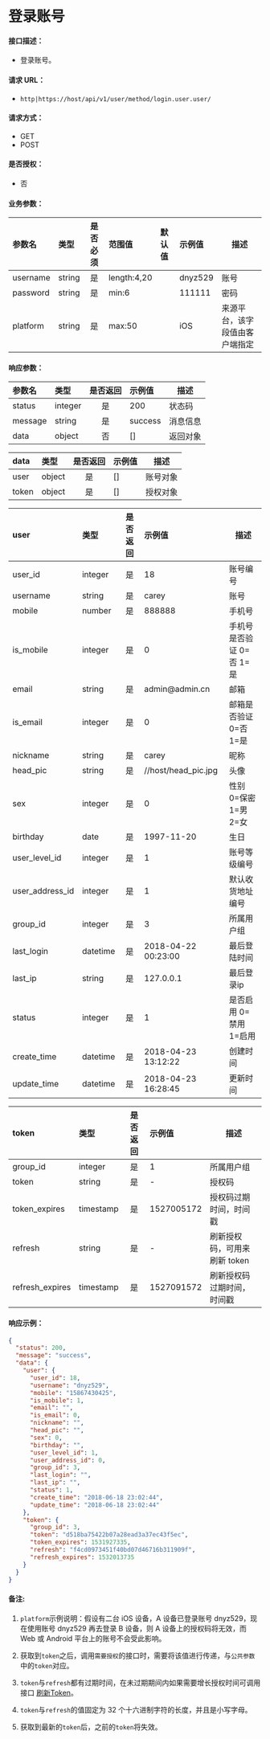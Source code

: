 # 登录账号

#### 接口描述：
- 登录账号。

#### 请求 URL：
- `http|https://host/api/v1/user/method/login.user.user/`

#### 请求方式：
- GET
- POST

#### 是否授权：
- 否

#### 业务参数：
|参数名|类型|是否必须|范围值|默认值|示例值|描述|
|:----|:---|:---:|:-----|:-----|:-----|-----|
|username |string |是 |length:4,20 | |dnyz529 |账号 |
|password |string |是 |min:6 | |111111 |密码 |
|platform |string |是 |max:50 | |iOS |来源平台，该字段值由客户端指定 |

#### 响应参数：
|参数名|类型|是否返回|示例值|描述|
|:-----|:-----|:---:|:-----|-----|
|status |integer |是 |200 |状态码 |
|message |string |是 |success |消息信息 |
|data |object |否 |[] |返回对象 |

|data|类型|是否返回|示例值|描述|
|:-----|:-----|:---:|:-----|-----|
|user |object |是 |[] |账号对象 |
|token |object |是 |[] |授权对象 |

|user|类型|是否返回|示例值|描述|
|:-----|:-----|:---:|:-----|-----|
|user_id |integer |是 |18 |账号编号 |
|username |string |是 |carey |账号 |
|mobile |number |是 |888888 |手机号 |
|is_mobile |integer |是 |0 |手机号是否验证 0=否 1=是 |
|email |string |是 |admin&#64;admin.cn |邮箱 |
|is_email |integer |是 |0 |邮箱是否验证 0=否 1=是 |
|nickname |string |是 |carey |昵称 |
|head_pic |string |是 |//host/head_pic.jpg |头像 |
|sex |integer |是 |0 |性别 0=保密 1=男 2=女  |
|birthday |date |是 |1997-11-20 |生日 |
|user_level_id |integer |是 |1 |账号等级编号 |
|user_address_id |integer |是 |1 |默认收货地址编号 |
|group_id |integer |是 |3 |所属用户组 |
|last_login |datetime |是 |2018-04-22 00:23:00 |最后登陆时间 |
|last_ip |string |是 |127.0.0.1 |最后登录ip |
|status |integer |是 |1 |是否启用 0=禁用 1=启用 |
|create_time |datetime |是 |2018-04-23 13:12:22 |创建时间 |
|update_time |datetime |是 |2018-04-23 16:28:45 |更新时间 |

|token|类型|是否返回|示例值|描述|
|:-----|:-----|:---:|:-----|-----|
|group_id |integer |是 |1 |所属用户组 |
|token |string |是 |- |授权码 |
|token_expires |timestamp |是 |1527005172 |授权码过期时间，时间戳 |
|refresh |string |是 |- |刷新授权码，可用来刷新 token |
|refresh_expires |timestamp |是 |1527091572 |刷新授权码过期时间，时间戳 |

#### 响应示例：
```json
{
  "status": 200,
  "message": "success",
  "data": {
    "user": {
      "user_id": 18,
      "username": "dnyz529",
      "mobile": "15867430425",
      "is_mobile": 1,
      "email": "",
      "is_email": 0,
      "nickname": "",
      "head_pic": "",
      "sex": 0,
      "birthday": "",
      "user_level_id": 1,
      "user_address_id": 0,
      "group_id": 3,
      "last_login": "",
      "last_ip": "",
      "status": 1,
      "create_time": "2018-06-18 23:02:44",
      "update_time": "2018-06-18 23:02:44"
    },
    "token": {
      "group_id": 3,
      "token": "d518ba75422b07a28ead3a37ec43f5ec",
      "token_expires": 1531927335,
      "refresh": "f4cd0973451f40bd07d46716b311909f",
      "refresh_expires": 1532013735
    }
  }
}
```

#### 备注:
1. `platform`示例说明：假设有二台 iOS 设备，A 设备已登录账号 dnyz529，现在使用账号 dnyz529 再去登录 B 设备，则 A 设备上的授权码将无效，而 Web 或 Android 平台上的账号不会受此影响。

2. 获取到`token`之后，调用`需要授权`的接口时，需要将该值进行传递，与`公共参数`中的`token`对应。

3. `token`与`refresh`都有过期时间，在未过期期间内如果需要增长授权时间可调用接口 [刷新Token](https://doc.careyshop.cn/docs/client_api/a-21153892899 "刷新Token")。

4. `token`与`refresh`的值固定为 32 个十六进制字符的长度，并且是小写字母。

5. 获取到最新的`token`后，之前的`token`将失效。